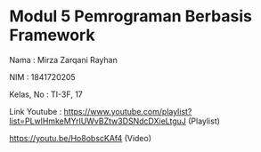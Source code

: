 # Modul 5 Pemrograman Berbasis Framework

Nama        : Mirza Zarqani Rayhan


NIM         : 1841720205


Kelas, No   : TI-3F, 17

Link Youtube :  https://www.youtube.com/playlist?list=PLwlHmkeMYrlUWvBZtw3DSNdcDXieLtguJ (Playlist)

https://youtu.be/Ho8obscKAf4 (Video)